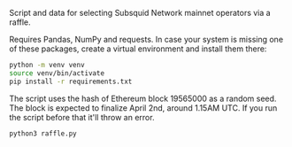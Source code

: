 Script and data for selecting Subsquid Network mainnet operators via a raffle.

Requires Pandas, NumPy and requests. In case your system is missing one of these packages, create a virtual environment and install them there:
```bash
python -m venv venv
source venv/bin/activate
pip install -r requirements.txt
```

The script uses the hash of Ethereum block 19565000 as a random seed. The block is expected to finalize April 2nd, around 1.15AM UTC. If you run the script before that it'll throw an error.
```bash
python3 raffle.py
```

